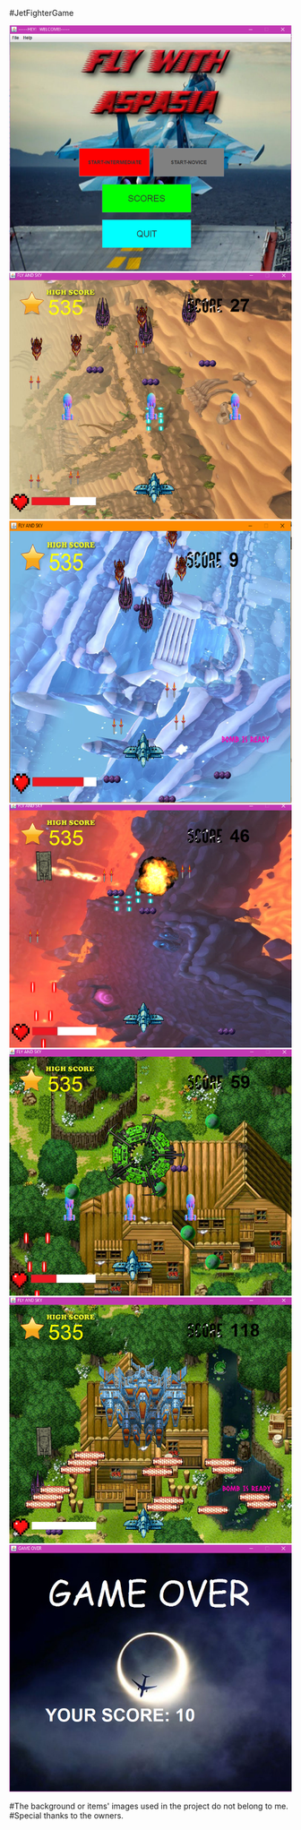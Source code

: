 #JetFighterGame

<img src="Screenshots/Welcome_page.PNG" alt="ss"/><img src="Screenshots/gameplay1.PNG" alt="ss"/>
<img src="Screenshots/gameplay2.PNG" alt="ss"/>
<img src="Screenshots/gameplay4.PNG" alt="ss"/>
<img src="Screenshots/boss1.PNG" alt="ss"/>
<img src="Screenshots/boss2.PNG" alt="ss"/>
<img src="Screenshots/Game_over.PNG" alt="ss"/>


#The background or items' images used in the project do not belong to me. 
#Special thanks to the owners.